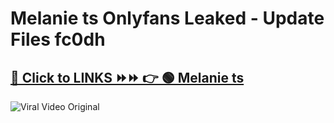 
 # Melanie ts Onlyfans Leaked - Update Files fc0dh

## <h2><a href="https://clipsfans.com/Melanie_ts&ref=git">🔗 Click to LINKS ⏩⏩ 👉 🟢 Melanie ts </a></h2>

<a href="https://clipsfans.com/Melanie_ts&ref=git" rel="nofollow" data-target="animated-image.originalLink"><img src="https://i.ibb.co.com/xMMVF88/686577567.gif" alt="Viral Video Original" style="max-width: 100%; display: inline-block;" data-target="animated-image.originalImage"></a>

